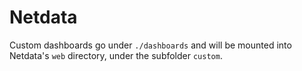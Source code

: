 # Netdata

Custom dashboards go under `./dashboards` and will be mounted into Netdata's `web` directory, under the subfolder `custom`.
